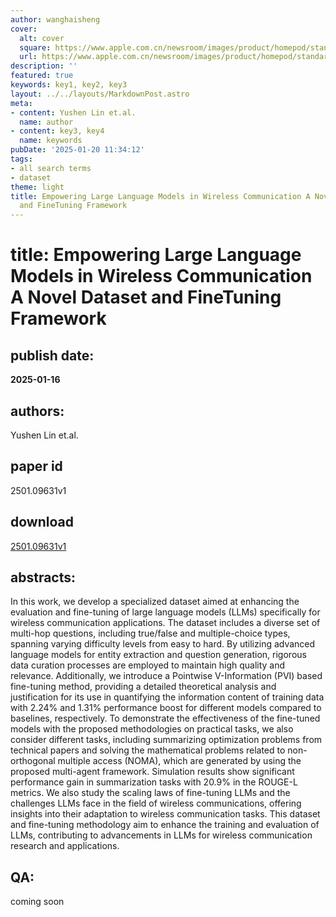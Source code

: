 ```yaml
---
author: wanghaisheng
cover:
  alt: cover
  square: https://www.apple.com.cn/newsroom/images/product/homepod/standard/Apple-HomePod-hero-230118_big.jpg.large_2x.jpg
  url: https://www.apple.com.cn/newsroom/images/product/homepod/standard/Apple-HomePod-hero-230118_big.jpg.large_2x.jpg
description: ''
featured: true
keywords: key1, key2, key3
layout: ../../layouts/MarkdownPost.astro
meta:
- content: Yushen Lin et.al.
  name: author
- content: key3, key4
  name: keywords
pubDate: '2025-01-20 11:34:12'
tags:
- all search terms
- dataset
theme: light
title: Empowering Large Language Models in Wireless Communication A Novel Dataset
  and FineTuning Framework
---
```


# title: Empowering Large Language Models in Wireless Communication A Novel Dataset and FineTuning Framework 
## publish date: 
**2025-01-16** 
## authors: 
  Yushen Lin et.al. 
## paper id
2501.09631v1
## download
[2501.09631v1](http://arxiv.org/abs/2501.09631v1)
## abstracts:
In this work, we develop a specialized dataset aimed at enhancing the evaluation and fine-tuning of large language models (LLMs) specifically for wireless communication applications. The dataset includes a diverse set of multi-hop questions, including true/false and multiple-choice types, spanning varying difficulty levels from easy to hard. By utilizing advanced language models for entity extraction and question generation, rigorous data curation processes are employed to maintain high quality and relevance. Additionally, we introduce a Pointwise V-Information (PVI) based fine-tuning method, providing a detailed theoretical analysis and justification for its use in quantifying the information content of training data with 2.24\% and 1.31\% performance boost for different models compared to baselines, respectively. To demonstrate the effectiveness of the fine-tuned models with the proposed methodologies on practical tasks, we also consider different tasks, including summarizing optimization problems from technical papers and solving the mathematical problems related to non-orthogonal multiple access (NOMA), which are generated by using the proposed multi-agent framework. Simulation results show significant performance gain in summarization tasks with 20.9\% in the ROUGE-L metrics. We also study the scaling laws of fine-tuning LLMs and the challenges LLMs face in the field of wireless communications, offering insights into their adaptation to wireless communication tasks. This dataset and fine-tuning methodology aim to enhance the training and evaluation of LLMs, contributing to advancements in LLMs for wireless communication research and applications.
## QA:
coming soon

